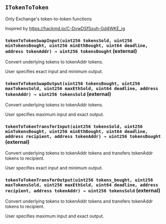 ## `ITokenToToken`

Only Exchange's token-to-token functions


Inspired by https://hackmd.io/C-DvwDSfSxuh-Gd4WKE_ig


### `tokenToTokenSwapInput(uint256 tokensSold, uint256 minTokensBought, uint256 minEthBought, uint64 deadline, address tokenAddr) → uint256 tokensBought` (external)

Convert underlying tokens to tokenAddr tokens.


User specifies exact input and minimum output.


### `tokenToTokenSwapOutput(uint256 tokensBought, uint256 maxTokensSold, uint256 maxEthSold, uint64 deadline, address tokenAddr) → uint256 tokensSold` (external)

Convert underlying tokens to tokenAddr tokens.


User specifies maximum input and exact output.


### `tokenToTokenTransferInput(uint256 tokensSold, uint256 minTokensBought, uint256 minEthBought, uint64 deadline, address recipient, address tokenAddr) → uint256 tokensBought` (external)

Convert underlying tokens to tokenAddr tokens and transfers
        tokenAddr tokens to recipient.


User specifies exact input and minimum output.


### `tokenToTokenTransferOutput(uint256 tokens_bought, uint256 maxTokensSold, uint256 maxEthSold, uint64 deadline, address recipient, address tokenAddr) → uint256 tokensSold` (external)

Convert underlying tokens to tokenAddr tokens and transfers
        tokenAddr tokens to recipient.


User specifies maximum input and exact output.





